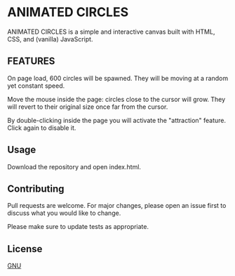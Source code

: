 # ANIMATED CIRCLES
ANIMATED CIRCLES is a simple and interactive canvas built with HTML, CSS, and (vanilla) JavaScript.


## FEATURES
On page load, 600 circles will be spawned. They will be moving at a random yet constant speed.

Move the mouse inside the page: circles close to the cursor will grow.
They will revert to their original size once far from the cursor.

By double-clicking inside the page you will activate the "attraction" feature.
Click again to disable it.


## Usage

Download the repository and open index.html.


## Contributing
Pull requests are welcome. For major changes, please open an issue first to discuss what you would like to change.

Please make sure to update tests as appropriate.


## License
[GNU](https://choosealicense.com/licenses/gpl-3.0/)

